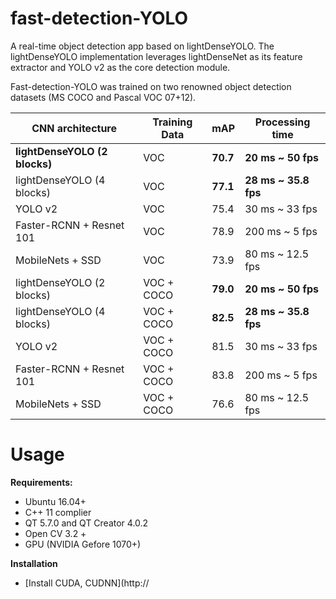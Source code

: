 # fast-detection-YOLO

A real-time object detection app based on lightDenseYOLO. The lightDenseYOLO implementation leverages lightDenseNet as its feature extractor and YOLO v2 as the core detection module.

Fast-detection-YOLO was trained on two renowned object detection datasets (MS COCO and Pascal VOC 07+12).

| CNN architecture               | Training Data  | mAP       | Processing time       |
|---------------------------     |--------------- |---------  |-----------------------|
| **lightDenseYOLO (2 blocks)**  | VOC            | **70.7**  | **20 ms ~ 50 fps**    |
| lightDenseYOLO (4 blocks)      | VOC            | **77.1**  | **28 ms ~ 35.8 fps**  |
| YOLO v2                        | VOC            | 75.4      | 30 ms ~ 33 fps        |
| Faster-RCNN + Resnet 101       | VOC            | 78.9      | 200 ms ~ 5 fps        |
| MobileNets + SSD               | VOC            | 73.9      | 80 ms ~ 12.5 fps      |
| lightDenseYOLO (2 blocks)      | VOC + COCO     | **79.0**  | **20 ms ~ 50 fps**    |
| lightDenseYOLO (4 blocks)      | VOC + COCO     | **82.5**  | **28 ms ~ 35.8 fps**  |
| YOLO v2                        | VOC + COCO     | 81.5      | 30 ms ~ 33 fps        |
| Faster-RCNN + Resnet 101       | VOC + COCO     | 83.8      | 200 ms ~ 5 fps        |
| MobileNets + SSD               | VOC + COCO     | 76.6      | 80 ms ~ 12.5 fps      |

# Usage

**Requirements:**
+ Ubuntu 16.04+
+ C++ 11 complier
+ QT 5.7.0 and QT Creator 4.0.2
+ Open CV 3.2 +
+ GPU (NVIDIA Gefore 1070+)

**Installation**
+ [Install CUDA, CUDNN](http://